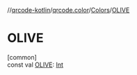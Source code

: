 //[qrcode-kotlin](../../../index.md)/[qrcode.color](../index.md)/[Colors](index.md)/[OLIVE](-o-l-i-v-e.md)

# OLIVE

[common]\
const val [OLIVE](-o-l-i-v-e.md): [Int](https://kotlinlang.org/api/latest/jvm/stdlib/kotlin-stdlib/kotlin/-int/index.html)
